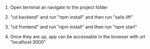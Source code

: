 1) Open terminal an navigate to the project folder

2) "cd backend" and run "npm install" and then run "sails lift"

3) "cd frontend" and run "npm install" and then run "npm start"

4) Once they are up, app can be accessable in the browser with url "localhost:3000"